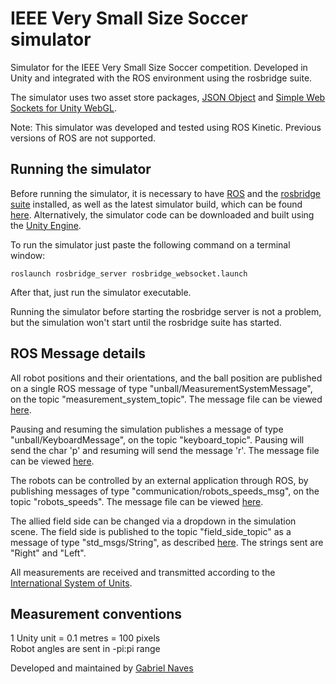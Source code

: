 # IEEE Very Small Size Soccer simulator

Simulator for the IEEE Very Small Size Soccer competition. Developed in Unity and integrated with the ROS environment using the rosbridge suite.

The simulator uses two asset store packages, [JSON Object](https://www.assetstore.unity3d.com/en/#!/content/710) and [Simple Web Sockets for Unity WebGL](https://www.assetstore.unity3d.com/en/#!/content/38367).

Note: This simulator was developed and tested using ROS Kinetic. Previous versions of ROS are not supported.

## Running the simulator

Before running the simulator, it is necessary to have [ROS](http://wiki.ros.org/ROS/Installation) and the [rosbridge suite](http://wiki.ros.org/rosbridge_suite) installed, as well as the latest simulator build, which can be found [here](https://drive.google.com/drive/folders/0BwlvQGynHcxZZlJTcWZUazNqT00?usp=sharing). Alternatively, the simulator code can be downloaded and built using the [Unity Engine](https://store.unity.com/). 

To run the simulator just paste the following command on a terminal window:

    roslaunch rosbridge_server rosbridge_websocket.launch

After that, just run the simulator executable.

Running the simulator before starting the rosbridge server is not a problem, but the simulation won't start until the rosbridge suite has started.

## ROS Message details

All robot positions and their orientations, and the ball position are published on a single ROS message of type "unball/MeasurementSystemMessage", on the topic "measurement_system_topic". The message file can be viewed [here](https://github.com/unball/ieee-very-small/blob/master/software/msg/MeasurementSystemMessage.msg).

Pausing and resuming the simulation publishes a message of type "unball/KeyboardMessage", on the topic "keyboard_topic". Pausing will send the char 'p' and resuming will send the message 'r'. The message file can be viewed [here](https://github.com/unball/ieee-very-small/blob/master/software/msg/KeyboardMessage.msg).

The robots can be controlled by an external application through ROS, by publishing messages of type "communication/robots_speeds_msg", on the topic "robots_speeds". The message file can be viewed [here](https://github.com/unball/communication/blob/master/msg/robots_speeds_msg.msg).

The allied field side can be changed via a dropdown in the simulation scene. The field side is published to the topic "field_side_topic" as a message of type "std_msgs/String", as described [here](http://wiki.ros.org/msg#Message_Description_Specification). The strings sent are "Right" and "Left". 

All measurements are received and transmitted according to the [International System of Units](https://en.wikipedia.org/wiki/International_System_of_Units).

## Measurement conventions

1 Unity unit = 0.1 metres = 100 pixels  
Robot angles are sent in -pi:pi range

Developed and maintained by [Gabriel Naves](https://github.com/gabrielnaves)
